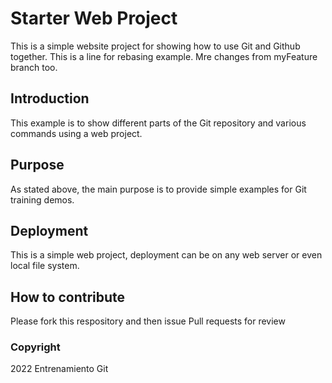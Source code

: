 # Starter Web Project

This is a simple website project for showing how to use Git and Github together.
This is a line for rebasing example.
Mre changes from myFeature branch too.

## Introduction

This example is to show different parts of the Git repository and various commands using a web project.

## Purpose

As stated above, the main purpose is to provide simple examples for Git training demos.

## Deployment

This is a simple web project, deployment can be on any web server or even local file system.

## How to contribute

Please fork this respository and then issue Pull requests for review

### Copyright

2022 Entrenamiento Git